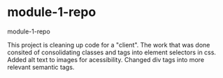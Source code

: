 # module-1-repo
module-1-repo

This project is cleaning up code for a "client". The work that was done consited of consolidating classes and tags into element selectors in css. Added alt text to images for acessibility. Changed div tags into more relevant semantic tags. 
